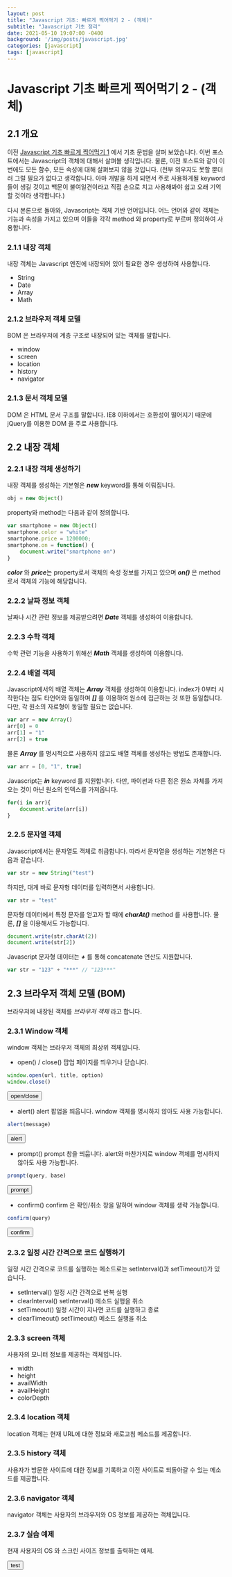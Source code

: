 ```yaml
---
layout: post
title: "Javascript 기초: 빠르게 찍어먹기 2 - (객체)"
subtitle: "Javascript 기초 정리"
date: 2021-05-10 19:07:00 -0400
background: '/img/posts/javascript.jpg'
categories: [javascript]
tags: [javascript]
---
```

# Javascript 기초 빠르게 찍어먹기 2 - (객체)

## 2.1 개요
이전 [Javascript 기초 빠르게 찍어먹기 1](https://takehoon.github.io/javascript/2021/05/07/javascript기초빠르게찍어먹기1.html) 에서 기초 문법을 살펴 보았습니다. 이번 포스트에서는 Javascript의 객체에 대해서 살펴볼 생각입니다. 물론, 이전 포스트와 같이 이번에도 모든 함수, 모든 속성에 대해 살펴보지 않을 것입니다. (전부 외우지도 못할 뿐더러 그럴 필요가 없다고 생각합니다. 아마 개발을 하게 되면서 주로 사용하게될 keyword들이 생길 것이고 백문이 불여일견이라고 직접 손으로 치고 사용해봐야 쉽고 오래 기억할 것이라 생각합니다.)

다시 본론으로 돌아와, Javascript는 객체 기반 언어입니다. 어느 언어와 같이 객체는 기능과 속성을 가지고 있으며 이들을 각각 method 와 property로 부르며 정의하여 사용합니다.

### 2.1.1 내장 객체
내장 객체는 Javascript 엔진에 내장되어 있어 필요한 경우 생성하여 사용합니다. 
- String
- Date
- Array
- Math

### 2.1.2 브라우저 객체 모델
BOM 은 브라우저에 계층 구조로 내장되어 있는 객체를 말합니다.
- window
- screen
- location
- history
- navigator

### 2.1.3 문서 객체 모델
DOM 은 HTML 문서 구조를 말합니다. IE8 이하에서는 호환성이 떨어지기 때문에 jQuery를 이용한 DOM 을 주로 사용합니다.

## 2.2 내장 객체
### 2.2.1 내장 객체 생성하기
내장 객체를 생성하는 기본형은 ***new*** keyword를 통해 이뤄집니다.
```js
obj = new Object()
```

property와 method는 다음과 같이 정의합니다.
```js
var smartphone = new Object()
smartphone.color = "white"
smartphone.price = 1200000;
smartphone.on = function() {
    document.write("smartphone on")
}
```
***color*** 와 ***price***는 property로서 객체의 속성 정보를 가지고 있으며 ***on()*** 은 method로서 객체의 기능에 해당합니다.

### 2.2.2  날짜 정보 객체
날짜나 시간 관련 정보를 제공받으려면 ***Date*** 객체를 생성하여 이용합니다.

### 2.2.3 수학 객체
수학 관련 기능을 사용하기 위해선 ***Math*** 객체를 생성하여 이용합니다.

### 2.2.4 배열 객체
Javascript에서의 배열 객체는 ***Array*** 객체를 생성하여 이용합니다. index가 0부터 시작한다는 점도 타언어와 동일하며 ***[]*** 를 이용하여 원소에 접근하는 것 또한 동일합니다. 다만, 각 원소의 자료형이 동일할 필요는 없습니다.
```js
var arr = new Array()
arr[0] = 0
arr[1] = "1"
arr[2] = true
```

물론 ***Array*** 를 명시적으로 사용하지 않고도 배열 객체를 생성하는 방법도 존재합니다.
```js
var arr = [0, "1", true]
```

Javascript는 ***in*** keyword 를 지원합니다. 다만, 파이썬과 다른 점은 원소 자체를 가져오는 것이 아닌 원소의 인덱스를 가져옵니다.
```js
for(i in arr){
    document.write(arr[i])
}
```

### 2.2.5 문자열 객체
Javascript에서는 문자열도 객체로 취급합니다. 따라서 문자열을 생성하는 기본형은 다음과 같습니다.
```js
var str = new String("test")
```
하지만, 대게 바로 문자형 데이터를 입력하면서 사용합니다.
```js
var str = "test"
```

문자형 데이터에서 특정 문자를 얻고자 할 때에 ***charAt()*** method 를 사용합니다. 물론, ***[]*** 을 이용해서도 가능합니다.
```js
document.write(str.charAt(2))
document.write(str[2])
```

Javascript 문자형 데이터는 ***+*** 를 통해 concatenate 연산도 지원합니다.
```js
var str = "123" + "***" // "123***"
```

## 2.3 브라우저 객체 모델 (BOM)
브라우저에 내장된 객체를 *브라우저 객체* 라고 합니다.

### 2.3.1 Window 객체
window 객체는 브라우저 객체의 최상위 객체입니다.

- open() / close()
팝업 페이지를 띄우거나 닫습니다.
```js
window.open(url, title, option)
window.close()
```
<input type="button" value="open/close" onclick="test1()">
<script>function test1(){window.open("http://takehoon.github.io", "test", "width=300, height=300")}</script>

- alert()
alert 팝업을 띄웁니다. window 객체를 명시하지 않아도 사용 가능합니다.
```js
alert(message)
```
<input type="button" value="alert" onclick="test2()">
<script>function test2(){alert("alert test")}</script>

- prompt()
prompt 창을 띄웁니다. alert와 마찬가지로 window 객체를 명시하지 않아도 사용 가능합니다.
```js
prompt(query, base)
```
<input type="button" value="prompt" onclick="test3()">
<script>function test3(){prompt("hello", "prompt test")}</script>

- confirm()
confirm 은 확인/취소 창을 말하며 window 객체를 생략 가능합니다.
```js
confirm(query)
```
<input type="button" value="confirm" onclick="test4()">
<script>function test4(){confirm("confirm test")}</script>

### 2.3.2 일정 시간 간격으로 코드 실행하기
일정 시간 간격으로 코드를 실행하는 메소드로는 setInterval()과 setTimeout()가 있습니다.

- setInterval()
일정 시간 간격으로 반복 실행
- clearInterval()
setInterval() 메소드 실행을 취소
- setTimeout()
일정 시간이 지나면 코드를 실행하고 종료
- clearTimeout()
setTimeout() 메소드 실행을 취소

### 2.3.3 screen 객체
사용자의 모니터 정보를 제공하는 객체입니다.
- width
- height
- availWidth
- availHeight
- colorDepth

### 2.3.4 location 객체
location 객체는 현재 URL에 대한 정보와 새로고침 메소드를 제공합니다.

### 2.3.5 history 객체
사용자가 방문한 사이트에 대한 정보를 기록하고 이전 사이트로 되돌아갈 수 있는 메소드를 제공합니다.

### 2.3.6 navigator 객체
navigator 객체는 사용자의 브라우저와 OS 정보를 제공하는 객체입니다.

### 2.3.7 실습 예제
현재 사용자의 OS 와 스크린 사이즈 정보를 출력하는 예제.

<input type="button" value="test" onclick="test5()">
<script>
function test5(){
    alert("[OS] : " + navigator.userAgent)
    alert("[screen] : " + screen.width + " : " + screen.height)
}
</script>
